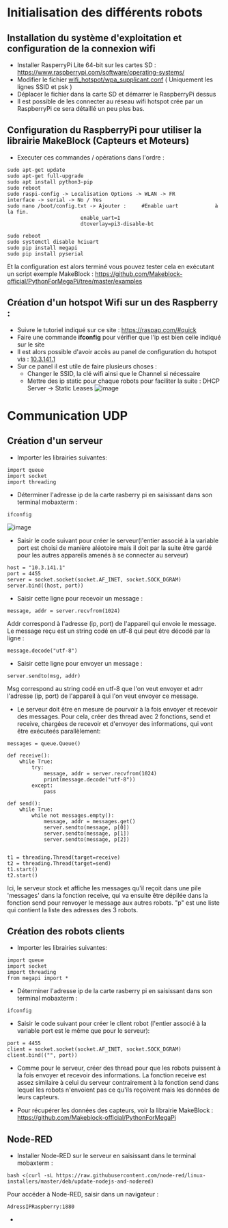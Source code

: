# Initialisation des différents robots
## Installation du système d'exploitation et configuration de la connexion wifi
* Installer RasperryPi Lite 64-bit sur les cartes SD : https://www.raspberrypi.com/software/operating-systems/
* Modifier le fichier [wifi_hotspot/wpa_supplicant.conf](wifi_hotspot/wpa_supplicant.conf) ( Uniquement les lignes SSID et psk )
* Déplacer le fichier dans la carte SD et démarrer le RaspberryPi dessus
* Il est possible de les connecter au réseau wifi hotspot crée par un RaspberryPi ce sera détaillé un peu plus bas.

## Configuration du RaspberryPi pour utiliser la librairie MakeBlock (Capteurs et Moteurs)
* Executer ces commandes / opérations dans l'ordre : 
```
sudo apt-get update
sudo apt-get full-upgrade
sudo apt install python3-pip
sudo reboot
sudo raspi-config -> Localisation Options -> WLAN -> FR
interface -> serial -> No / Yes
sudo nano /boot/config.txt -> Ajouter : 	#Enable uart			à la fin.
						enable_uart=1
						dtoverlay=pi3-disable-bt
												
sudo reboot
sudo systemctl disable hciuart
sudo pip install megapi
sudo pip install pyserial
```
Et la configuration est alors terminé vous pouvez tester cela en exécutant un script exemple MakeBlock : 
https://github.com/Makeblock-official/PythonForMegaPi/tree/master/examples

## Création d'un hotspot Wifi sur un des Raspberry : 
* Suivre le tutoriel indiqué sur ce site : https://raspap.com/#quick
* Faire une commande **ifconfig** pour vérifier que l'ip est bien celle indiqué sur le site
* Il est alors possible d'avoir accès au panel de configuration du hotspot via : [10.3.141.1](10.3.141.1)
* Sur ce panel il est utile de faire plusieurs choses : 
	- Changer le SSID, la clé wifi ainsi que le Channel si nécessaire 
 	- Mettre des ip static pour chaque robots pour faciliter la suite : DHCP Server -> Static Leases 
 ![image](https://user-images.githubusercontent.com/35781656/218414799-37e7afe9-2a4a-4825-a672-90806a005dd0.png)





# Communication UDP
## Création d'un serveur
* Importer les librairies suivantes:
```
import queue
import socket
import threading
```

* Déterminer l'adresse ip de la carte rasberry pi en saisissant dans son terminal mobaxterm :
```
ifconfig
```
![image](D:\Téléchargement\images\ifconfig.jpg)

* Saisir le code suivant pour créer le serveur(l'entier associé à la variable port est choisi de manière aléotoire mais il doit par la suite être gardé pour les autres appareils amenés à se connecter au serveur)
```
host = "10.3.141.1"
port = 4455
server = socket.socket(socket.AF_INET, socket.SOCK_DGRAM)
server.bind((host, port))
```

* Saisir cette ligne pour recevoir un message :
```
message, addr = server.recvfrom(1024)
```
Addr correspond à l'adresse (ip, port) de l'appareil qui envoie le message. Le message reçu est un string codé en utf-8 qui peut être décodé par la ligne : 
```
message.decode("utf-8")
```

* Saisir cette ligne pour envoyer un message : 
```
server.sendto(msg, addr)
```
Msg correspond au string codé en utf-8 que l'on veut envoyer et adrr l'adresse (ip, port) de l'appareil à qui l'on veut envoyer ce message.

* Le serveur doit être en mesure de pourvoir à la fois envoyer et recevoir des messages. Pour cela, créer des thread avec 2 fonctions, send et receive, chargées de recevoir et d'envoyer des informations, qui vont être exécuteés parallèlement:
```
messages = queue.Queue()

def receive():
    while True:
        try:
            message, addr = server.recvfrom(1024)
            print(message.decode("utf-8"))
        except:
            pass
                                 
def send():
    while True:
        while not messages.empty():
            message, addr = messages.get()
            server.sendto(message, p[0])
            server.sendto(message, p[1])
            server.sendto(message, p[2])
            

t1 = threading.Thread(target=receive)
t2 = threading.Thread(target=send)
t1.start()
t2.start()
```
Ici, le serveur stock et affiche les messages qu'il reçoit dans une pile 'messages' dans la fonction receive, qui va ensuite être dépilée dans la fonction send pour renvoyer le message aux autres robots. "p" est une liste qui contient la liste des adresses des 3 robots.


## Création des robots clients

* Importer les librairies suivantes:
```
import queue
import socket
import threading
from megapi import *
```
* Déterminer l'adresse ip de la carte rasberry pi en saisissant dans son terminal mobaxterm :
```
ifconfig
```

* Saisir le code suivant pour créer le client robot (l'entier associé à la variable port est le même que pour le serveur):
```
port = 4455
client = socket.socket(socket.AF_INET, socket.SOCK_DGRAM)
client.bind(("", port))
```
* Comme pour le serveur, créer des thread pour que les robots puissent à la fois envoyer et recevoir des informations. La fonction receive est assez similaire à celui du serveur contrairement à la fonction send dans lequel les robots n'envoient pas ce qu'ils reçoivent mais les données de leurs capteurs.

* Pour récupérer les données des capteurs, voir la librairie MakeBlock :
https://github.com/Makeblock-official/PythonForMegaPi


## Node-RED

* Installer Node-RED sur le serveur en saisissant dans le terminal mobaxterm : 
```
bash <(curl -sL https://raw.githubusercontent.com/node-red/linux-installers/master/deb/update-nodejs-and-nodered)
```
Pour accéder à Node-RED, saisir dans un navigateur : 
```
AdressIPRaspberry:1880
```

* 



